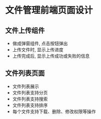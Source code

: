 # 文件管理前端页面设计

## 文件上传组件

- 做成弹窗组件, 点击按钮弹出
- 上传文件时, 显示上传进度
- 上传完成后, 显示上传成功或失败的信息

## 文件列表页面

- 文件列表展示
- 文件列表支持分页
- 文件列表支持搜索
- 文件列表支持排序
- 每个文件支持下载、删除、修改权限等操作

